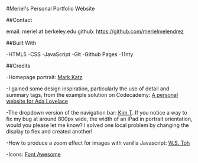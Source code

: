 #Meriel's Personal Portfolio Website

##Contact

email: meriel at berkeley.edu
github: https://github.com/merielmelendrez

##Built With

-HTML5
-CSS
-JavaScript
-Git
-Github Pages
-11nty

##Credits

-Homepage portrait: [Mark Katz](http://tracestructures.com/)

-I gained some design inspiration, particularly the use of detail and summary tags, from the example solution on Codecademy: [A personal website for Ada Lovelace](https://priceless-kepler-06d70c.netlify.app/)

-The dropdown version of the navigation bar: [Kim T](https://medium.com/creative-technology-concepts-code/responsive-mobile-dropdown-navigation-using-css-only-7218e4498a99). If you notice a way to fix my bug at around 800px wide, the width of an iPad in portrait orientation, would you please let me know? I solved one local problem by changing the display to flex and created another!

-How to produce a zoom effect for images with vanilla Javascript: [W.S. Toh](https://code-boxx.com/image-zoom-css-javascript/)

-Icons: [Font Awesome](https://fontawesome.com/)




